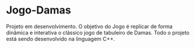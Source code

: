 # Jogo-Damas
Projeto em desenvolvimento.
O objetivo do Jogo é replicar de forma dinâmica e interativa o clássico jogo de tabuleiro de Damas. Todo o projeto está sendo desenvolvido na linguagem C++.  
